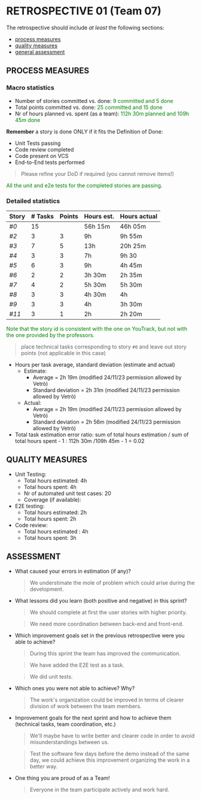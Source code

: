 RETROSPECTIVE 01 (Team 07)
=====================================

The retrospective should include _at least_ the following
sections:

- [process measures](#process-measures)
- [quality measures](#quality-measures)
- [general assessment](#assessment)

## PROCESS MEASURES 

### Macro statistics

- Number of stories committed vs. done:<span style="color:green"> 9 committed and 5 done
- Total points committed vs. done: <span style="color:green">25 committed and 15 done
- Nr of hours planned vs. spent (as a team):<span style="color:green"> 112h 30m planned and 109h 45m done

**Remember** a story is done ONLY if it fits the Definition of Done:

- Unit Tests passing
- Code review completed
- Code present on VCS
- End-to-End tests performed

> Please refine your DoD if required (you cannot remove items!)


<span style="color:green">
All the unit and e2e tests for the completed stories are passing.
</span>

### Detailed statistics



| Story  | # Tasks | Points | Hours est. | Hours actual |
|--------|---------|--------|------------|--------------|
| _#0_   |15       |       |    56h 15m      |       46h 05m       |
| _#2_   | 3      |  3      |      9h      |     9h 55m         |
|   _#3_ | 7        |   5     |    13h        |   20h 25m           |
|   _#4_|3         |   3     |      7h      |   9h 30          |
| _#5_  | 6        |  3      |    9h        |      4h 45m        |
| _#6_  | 2        |  2      |    3h 30m       |      2h 35m        |
| _#7_  | 4        |  2      |    5h 30m        |      5h 30m        |
|   _#8_| 3        |  3      |        4h 30m    |        4h      |
|   _#9_| 3        |  3      |        4h    |        3h 30m      |
|   _#11_| 3        |  1      |        2h    |        2h 20m      |
   

<span style="color:green">
Note that the story id is consistent with the one on YouTrack, but not with the one provided by the professors.
</span>



> place technical tasks corresponding to story `#0` and leave out story points (not applicable in this case)

- Hours per task average, standard deviation (estimate and actual)
  - Estimate:
    - Average = 2h 19m (modified 24/11/23 permission allowed by Vetrò)
    - Standard deviation = 2h 31m (modified 24/11/23 permission allowed by Vetrò)
  - Actual:
    - Average = 2h 19m (modified 24/11/23 permission allowed by Vetrò)
    - Standard deviation = 2h 56m (modified 24/11/23 permission allowed by Vetrò)
- Total task estimation error ratio: sum of total hours estimation / sum of total hours spent - 1 : 112h 30m /109h 45m - 1 = 0.02

  
## QUALITY MEASURES 

- Unit Testing:
  - Total hours estimated: 4h
  - Total hours spent: 4h
  - Nr of automated unit test cases: 20
  - Coverage (if available): 
- E2E testing:
  - Total hours estimated: 2h
  - Total hours spent: 2h
- Code review:
  - Total hours estimated : 4h
  - Total hours spent: 3h
  


## ASSESSMENT

- What caused your errors in estimation (if any)?

  > We understimate the mole of problem which could arise during the development.


- What lessons did you learn (both positive and negative) in this sprint?
  > We should complete at first the user stories with higher priority.

  > We need more coordination between back-end and front-end.

- Which improvement goals set in the previous retrospective were you able to achieve? 
  
  > During this sprint the team has improved the communication.
  
  > We have added the E2E test as a task.
  
  > We did unit tests.
  
- Which ones you were not able to achieve? Why?
  > The work's organization could be improved in terms of clearer division of work between the team members.

- Improvement goals for the next sprint and how to achieve them (technical tasks, team coordination, etc.)

  > We'll maybe have to write better and clearer code in order to avoid misunderstandings between us.

  > Test the software few days before the demo instead of the same day, we could achieve this improvement organizing the work in a better way.
  

- One thing you are proud of as a Team!

  > Everyone in the team participate actively and work hard.
